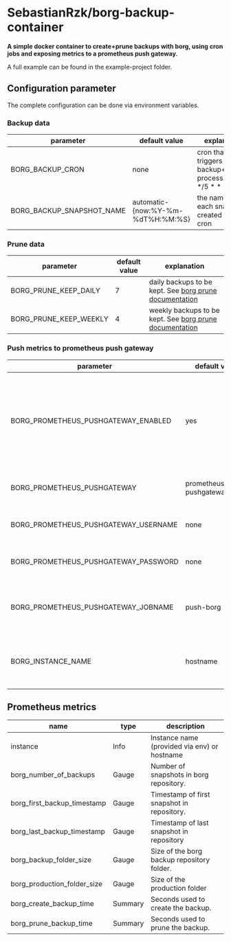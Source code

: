 # SebastianRzk/borg-backup-container

**A simple docker container to create+prune backups with borg, using cron jobs and exposing metrics to a prometheus push gateway.**

A full example can be found in the example-project folder.

## Configuration parameter

The complete configuration can be done via environment variables.

### Backup data

| parameter | default value | explanation |
|-----------|---------------|-------------|
|BORG_BACKUP_CRON| none | cron that triggers the backup+pruning process. E.g. */5 * * * * | 
|BORG_BACKUP_SNAPSHOT_NAME| automatic-{now:%Y-%m-%dT%H:%M:%S} | the name of each snapshot created by the cron |

### Prune data

| parameter | default value | explanation |
|-----------|---------------|-------------|
|BORG_PRUNE_KEEP_DAILY| 7 | daily backups to be kept. See [borg prune documentation](https://borgbackup.readthedocs.io/en/stable/usage/prune.html)| 
|BORG_PRUNE_KEEP_WEEKLY| 4 | weekly backups to be kept. See [borg prune documentation](https://borgbackup.readthedocs.io/en/stable/usage/prune.html)| 

### Push metrics to prometheus push gateway

| parameter | default value | explanation |
|-----------|---------------|-------------|
|BORG_PROMETHEUS_PUSHGATEWAY_ENABLED| yes | Everything else than "yes" switches the metric collection as well as the push to the prometheus gateway off |
|BORG_PROMETHEUS_PUSHGATEWAY| prometheus-pushgateway:9091 | Url of the prometheus push gateway |
|BORG_PROMETHEUS_PUSHGATEWAY_USERNAME| none | username used to push to prometheus  |
|BORG_PROMETHEUS_PUSHGATEWAY_PASSWORD| none | password used to push to prometheus |
|BORG_PROMETHEUS_PUSHGATEWAY_JOBNAME| push-borg | jobname that will be pushed to the prometheus gateway |
|BORG_INSTANCE_NAME| hostname | instance name that is pushed to the prometheus gateway |


## Prometheus metrics

| name | type | description |
|------|------|-------------|
|instance|Info|Instance name (provided via env) or hostname|
|borg_number_of_backups|Gauge|Number of snapshots in borg repository.|
|borg_first_backup_timestamp|Gauge|Timestamp of first snapshot in repository.|
|borg_last_backup_timestamp|Gauge|Timestamp of last snapshot in repository|
|borg_backup_folder_size|Gauge|Size of the borg backup repository folder.|
|borg_production_folder_size|Gauge|Size of the production folder|
|borg_create_backup_time|Summary|Seconds used to create the backup.|
|borg_prune_backup_time|Summary|Seconds used to prune the backup.|

